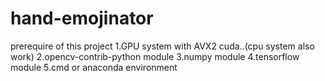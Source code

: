 # hand-emojinator
prerequire of this project
1.GPU system with AVX2 cuda..(cpu system also work)
2.opencv-contrib-python module
3.numpy module
4.tensorflow module
5.cmd or anaconda environment
